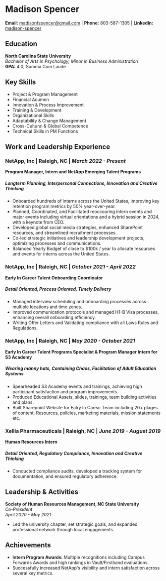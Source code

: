 # Madison Spencer
**Email:** madisonfspencer@gmail.com | **Phone:** 803-587-1305 | **LinkedIn:** [madison-spencer](https://www.linkedin.com/in/madison-spencer/)

## Education
**North Carolina State University**  
_Bachelor of Arts in Psychology; Minor in Business Administration_  
**GPA:** 4.0; Summa Cum Laude

## Key Skills
- Project & Program Management
- Financial Acumen
- Innovation & Process Improvement
- Training & Development
- Organizational Skills
- Adaptability & Change Management
- Cross-Cultural & Global Competence
- Technical Skills in PM Functions

## Work and Leadership Experience

### NetApp, Inc | Raleigh, NC | _March 2022 - Present_
**Program Manager, Intern and NetApp Emerging Talent Programs**
##### _Longterm Planning, Interpersonal Connections, Innovation and Creative Thinking_
- Onboarded hundreds of interns across the United States, improving key retention program metrics by 50% year-over-year.
- Planned, Coordinated, and Facilitated reoccouring intern events and major events including virtual orientations and a hybrid session in 2024, with a keynote from CEO.
- Developed global social media strategies, enhanced SharePoint resources, and streamlined recruitment processes.
- Co-led strategic initiatives and leadership development projects, optimizing processes and communications.
- Balanced Yearly Budget of close to $100k / year to allocate resources and events for interns across the United States.

### NetApp, Inc | Raleigh, NC | _October 2021 - April 2022_
**Early In Career Talent Onboarding Coordinator**  
##### _Detail Oriented, Process Oriented, Timely Delivery_

- Managed interview scheduling and onboarding processes across multiple locations and time zones.
- Improved communication protocols and managed H1-B Visa processes, enhancing overall onboarding efficiency.
- Writing Offer Letters and Validating compliance with all Laws Rules and Regulations.

### NetApp, Inc | Raleigh, NC | _May 2020 - October 2021_
**Early In Career Talent Programs Specialist & Program Manager Intern for S3 Academy** 
##### _Wearing manny hats, Containing Chaos, Facilitation of Adult Education Systems_

- Spearheaded S3 Academy events and trainings, achieving high participant satisfaction and program improvements.
- Produced Educational Assets, slides, trainings, team building activities and plans.
- Built Sharepoint Website for Ealry In Carear Team including 20+ plages of content. Resources, policies, marketing materials, mission statements etc.

### Xellia Pharmaceuticals | Raleigh, NC | _June 2019 - August 2019_
**Human Resources Intern** 
##### _Detail Oriented, Regulatory Compliance, Innovation and Creative Thinking_

- Conducted compliance audits, developed a tracking system for documentation, and ensured regulatory adherence.

## Leadership & Activities

**Society of Human Resources Management, NC State University**  
_Co-President_  
_April 2020 - May 2021_
- Led the university chapter, set strategic goals, and expanded professional network through local engagements.

## Achievements
- **Intern Program Awards:** Multiple recognitions including Campus Forwards Awards and high rankings in Vault/Firsthand evaluations.
- Successfully increased NetApp's visibility and intern satisfaction across several key metrics.
